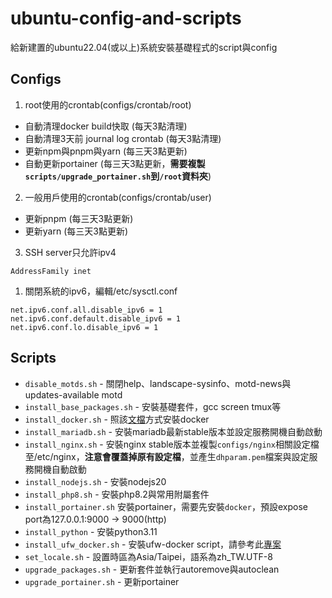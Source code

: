 # ubuntu-config-and-scripts

給新建置的ubuntu22.04(或以上)系統安裝基礎程式的script與config

## Configs
1. root使用的crontab(configs/crontab/root)
  - 自動清理docker build快取 (每天3點清理)
  - 自動清理3天前 journal log crontab (每天3點清理)
  - 更新npm與pnpm與yarn (每三天3點更新)
  - 自動更新portainer (每三天3點更新，**需要複製`scripts/upgrade_portainer.sh`到`/root`資料夾**)

2. 一般用戶使用的crontab(configs/crontab/user)
  - 更新pnpm (每三天3點更新)
  - 更新yarn (每三天3點更新)

3. SSH server只允許ipv4
  ```
  AddressFamily inet
  ```

1. 關閉系統的ipv6，編輯/etc/sysctl.conf
  ```
  net.ipv6.conf.all.disable_ipv6 = 1
  net.ipv6.conf.default.disable_ipv6 = 1
  net.ipv6.conf.lo.disable_ipv6 = 1
  ```

## Scripts
- `disable_motds.sh` - 關閉help、landscape-sysinfo、motd-news與updates-available motd
- `install_base_packages.sh` - 安裝基礎套件，gcc screen tmux等
- `install_docker.sh` - 照該[文檔](https://docs.docker.com/engine/install/ubuntu/)方式安裝docker
- `install_mariadb.sh` - 安裝mariadb最新stable版本並設定服務開機自動啟動
- `install_nginx.sh` - 安裝nginx stable版本並複製`configs/nginx`相關設定檔至/etc/nginx，**注意會覆蓋掉原有設定檔**，並產生`dhparam.pem`檔案與設定服務開機自動啟動
- `install_nodejs.sh` - 安裝nodejs20
- `install_php8.sh` - 安裝php8.2與常用附屬套件
- `install_portainer.sh` 安裝portainer，需要先安裝`docker`，預設expose port為127.0.0.1:9000 -> 9000(http)
- `install_python` - 安裝python3.11
- `install_ufw_docker.sh` - 安裝ufw-docker script，請參考此[專案](https://github.com/chaifeng/ufw-docker#ufw-docker-%E5%B7%A5%E5%85%B7)
- `set_locale.sh` - 設置時區為Asia/Taipei，語系為zh_TW.UTF-8
- `upgrade_packages.sh` - 更新套件並執行autoremove與autoclean
- `upgrade_portainer.sh` - 更新portainer

